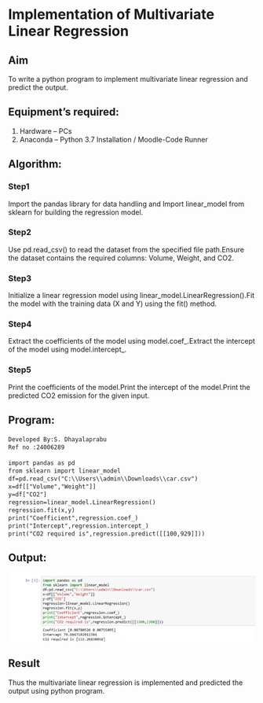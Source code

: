 # Implementation of Multivariate Linear Regression
## Aim
To write a python program to implement multivariate linear regression and predict the output.
## Equipment’s required:
1.	Hardware – PCs
2.	Anaconda – Python 3.7 Installation / Moodle-Code Runner
## Algorithm:
### Step1
Import the pandas library for data handling and Import linear_model from sklearn for building the regression model.

### Step2
Use pd.read_csv() to read the dataset from the specified file path.Ensure the dataset contains the required columns: Volume, Weight, and CO2.

### Step3
Initialize a linear regression model using linear_model.LinearRegression().Fit the model with the training data (X and Y) using the fit() method.

### Step4
Extract the coefficients of the model using model.coef_.Extract the intercept of the model using model.intercept_.

### Step5
Print the coefficients of the model.Print the intercept of the model.Print the predicted CO2 emission for the given input.

## Program:
```
Developed By:S. Dhayalaprabu
Ref no :24006289

import pandas as pd
from sklearn import linear_model
df=pd.read_csv("C:\\Users\\admin\\Downloads\\car.csv")
x=df[["Volume","Weight"]]
y=df["CO2"]
regression=linear_model.LinearRegression()
regression.fit(x,y)
print("Coefficient",regression.coef_)
print("Intercept",regression.intercept_)
print("CO2 required is",regression.predict([[100,929]]))

```
## Output:

![output](<Screenshot 2024-12-26 212743.png>)


## Result
Thus the multivariate linear regression is implemented and predicted the output using python program.